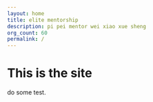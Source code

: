 ```yaml
---
layout: home
title: elite mentorship
description: pi pei mentor wei xiao xue sheng
org_count: 60
permalink: /
---
```


<div class="container-lg p-responsive py-4 py-lg-6 my-xl-4 text-center">
    <h1 class="alt-h1 mb-2 text-white">This is the site</h1>
    <p class="f2-light text-white">do some test.</p>
  </div>
</div>






